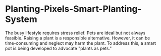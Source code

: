 # Planting-Pixels-Smart-Planting-System
The busy lifestyle requires stress relief. Pets are ideal but not always feasible. Raising a plant is a responsible alternative. However, it can be time-consuming and neglect may harm the plant. To address this, a smart pot is being developed to advocate "plants as pets."
